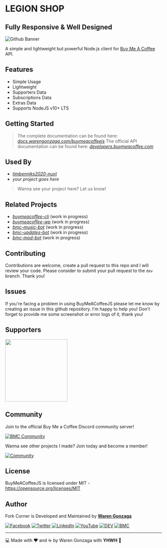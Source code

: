 # LEGION SHOP
## Fully Responsive & Well Designed
![Github Banner](.github/img/shop-github-banner.jpg)

A simple and lightweight but powerful Node.js client for [Buy Me A Coffee](https://buymeacoff.ee/?via=WarenGonzaga) API.

## Features

- Simple Usage
- Lightweight
- Supporters Data
- Subscriptions Data
- Extras Data
- Supports NodeJS v10+ LTS

## Getting Started

> The complete documentation can be found here:
> _[docs.warengonzaga.com/buymeacoffeejs](https://docs.warengonzaga.com/buymeacoffeejs)_
> The official API documentation can be found here:
> _[developers.buymeacoffee.com](http://developers.buymeacoffee.com)_

## Used By

- _[timbenniks2020-nuxt](https://github.com/timbenniks/timbenniks2020-nuxt)_
- _your project goes here_

> Wanna see your project here? Let us know!

## Related Projects

- _[buymeacoffee-cli](https://github.com/warengonzaga/buymeacoffee-cli)_ (work in progress)
- _[buymeacoffee-wp](https://github.com/warengonzaga/buymeacoffee-wp)_ (work in progress)
- _[bmc-music-bot](https://github.com/warengonzaga/bmc-music-bot)_ (work in progress)
- _[bmc-updates-bot](https://github.com/warengonzaga/bmc-updates-bot)_ (work in progress)
- _[bmc-mod-bot](https://github.com/warengonzaga/bmc-mod-bot)_ (work in progress)

## Contributing

Contributions are welcome, create a pull request to this repo and I will review your code. Please consider to submit your pull request to the ```dev``` branch. Thank you!

## Issues

If you're facing a problem in using BuyMeACoffeeJS please let me know by creating an issue in this github repository. I'm happy to help you! Don't forget to provide me some screenshot or error logs of it, thank you!

## Supporters

<!--markdownlint-disable MD033 -->
<a href="https://gitbook.com" target="_blank">
    <img src="./github/supporters/../../.github/supporters/gitbook.png" width="200"/>
</a>
<!--markdownlint-enable MD033 -->

## Community

Join to the official Buy Me a Coffee Discord community server!

[![BMC Community](https://discordapp.com/api/guilds/750619856130539572/widget.png?style=banner3)](https://discord.gg/GFBQvyEJ98)

Wanna see other projects I made? Join today and become a member!

[![Community](https://discordapp.com/api/guilds/659684980137656340/widget.png?style=banner2)](https://bmc.xyz/warengonzaga)

## License

BuyMeACoffeeJS is licensed under MIT - <https://opensource.org/licenses/MIT>

## Author

Fork Corner is Developed and Maintained by **[Waren Gonzaga](https://github.com/warengonzaga)**

[![Facebook](https://img.shields.io/badge/Facebook-%231877F2.svg?&style=flat-square&logo=facebook&logoColor=white)](https://facebook.com/warengonzagaofficial) [![Twitter](https://img.shields.io/badge/Twitter-%231DA1F2.svg?&style=flat-square&logo=twitter&logoColor=white)](https://twitter.com/warengonzaga) [![LinkedIn](https://img.shields.io/badge/LinkedIn-%230077B5.svg?&style=flat-square&logo=linkedin&logoColor=white)](https://linkedin.com/in/warengonzagaofficial) [![YouTube](https://img.shields.io/badge/YouTube-%23FF0000.svg?&style=flat-square&logo=youtube&logoColor=white)](https://youtube.com/warengonzaga) [![DEV](https://img.shields.io/badge/DEV-%23000000.svg?&style=flat-square&logo=dev.to&logoColor=white)](https://dev.to/warengonzaga) [![BMC](https://img.shields.io/badge/Buy%20Me%20a%20Coffee-%23FFDD00.svg?&style=flat-square&logo=buy-me-a-coffee&logoColor=black)](https://dev.to/warengonzaga)

---

:computer: Made with :heart: and :coffee: by Waren Gonzaga with **YHWH** :pray:
